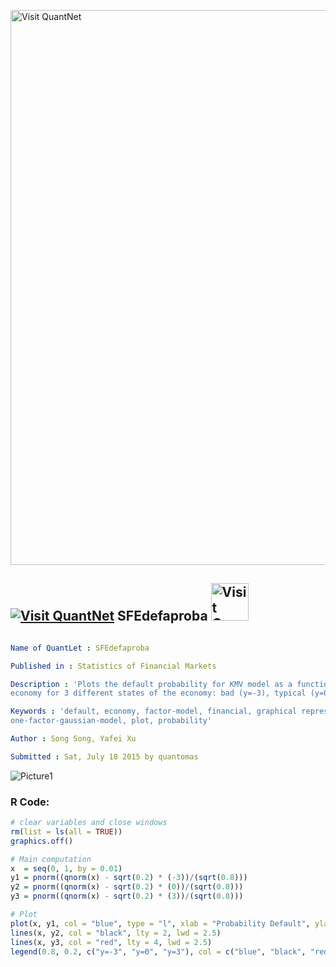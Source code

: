 
[<img src="https://github.com/QuantLet/Styleguide-and-FAQ/blob/master/pictures/banner.png" width="888" alt="Visit QuantNet">](http://quantlet.de/)

## [<img src="https://github.com/QuantLet/Styleguide-and-FAQ/blob/master/pictures/qloqo.png" alt="Visit QuantNet">](http://quantlet.de/) **SFEdefaproba** [<img src="https://github.com/QuantLet/Styleguide-and-FAQ/blob/master/pictures/QN2.png" width="60" alt="Visit QuantNet 2.0">](http://quantlet.de/)

```yaml

Name of QuantLet : SFEdefaproba

Published in : Statistics of Financial Markets

Description : 'Plots the default probability for KMV model as a function of the state of the
economy for 3 different states of the economy: bad (y=-3), typical (y=0) and good(y=3).'

Keywords : 'default, economy, factor-model, financial, graphical representation,
one-factor-gaussian-model, plot, probability'

Author : Song Song, Yafei Xu

Submitted : Sat, July 18 2015 by quantomas

```

![Picture1](SFEdefaproba-1.png)


### R Code:
```r
# clear variables and close windows
rm(list = ls(all = TRUE))
graphics.off()

# Main computation
x  = seq(0, 1, by = 0.01)
y1 = pnorm((qnorm(x) - sqrt(0.2) * (-3))/(sqrt(0.8)))
y2 = pnorm((qnorm(x) - sqrt(0.2) * (0))/(sqrt(0.8)))
y3 = pnorm((qnorm(x) - sqrt(0.2) * (3))/(sqrt(0.8)))

# Plot
plot(x, y1, col = "blue", type = "l", xlab = "Probability Default", ylab = "p(y)", lwd = 2.5)
lines(x, y2, col = "black", lty = 2, lwd = 2.5)
lines(x, y3, col = "red", lty = 4, lwd = 2.5)
legend(0.8, 0.2, c("y=-3", "y=0", "y=3"), col = c("blue", "black", "red"), lty = c(1, 2, 4)) 
```
